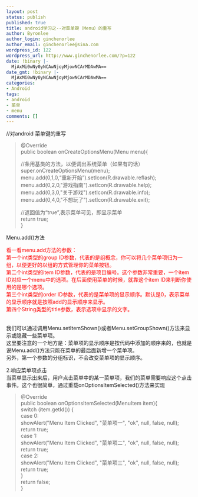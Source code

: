 ```yaml
---
layout: post
status: publish
published: true
title: android学习之--对菜单键（Menu）的重写
author: Byronlee
author_login: ginchenorlee
author_email: ginchenorlee@sina.com
wordpress_id: 122
wordpress_url: http://www.ginchenorlee.com/?p=122
date: !binary |-
  MjAxMi0wNy0yNCAwNjoyMjowNCArMDAwMA==
date_gmt: !binary |-
  MjAxMi0wNy0yNCAwNjoyMjowNCArMDAwMA==
categories:
- Android
tags:
- android
- 菜单
- menu
comments: []
---
```

<p>//对android 菜单键的重写</p>
<blockquote><p>@Override<br />
public boolean onCreateOptionsMenu(Menu menu){</p>
<p>//条用基类的方法，以便调出系统菜单（如果有的话）<br />
super.onCreateOptionsMenu(menu);<br />
menu.add(0,1,0,“重新开始”).setIcon(R.drawable.reflash);<br />
menu.add(0,2,0,"游戏指南").setIcon(R.drawable.help);<br />
menu.add(0,3,0,"关于游戏").setIcon(R.drawable.info);<br />
menu.add(0,4,0,"不想玩了").setIcon(R.drawable.exit);</p>
<p>//返回值为“true”,表示菜单可见，即显示菜单<br />
return true;<br />
}</p></blockquote>
<p>Menu.add()方法</p>
<p><span style="color: #ff0000;">看一看menu.add方法的参数：</span><br />
<span style="color: #ff0000;"> 第一个int类型的group ID参数，代表的是组概念，你可以将几个菜单项归为一组，以便更好的以组的方式管理你的菜单按钮。</span><br />
<span style="color: #ff0000;"> 第二个int类型的item ID参数，代表的是项目编号。这个参数非常重要，一个item ID对应一个menu中的选项。在后面使用菜单的时候，就靠这个item ID来判断你使用的是哪个选项。</span><br />
<span style="color: #ff0000;"> 第三个int类型的order ID参数，代表的是菜单项的显示顺序。默认是0，表示菜单的显示顺序就是按照add的显示顺序来显示。</span><br />
<span style="color: #ff0000;"> 第四个String类型的title参数，表示选项中显示的文字。</span></p>
<p><span style="color: #ff0000;"><br />
</span> 我们可以通过调用Menu.setItemShown()或者Menu.setGroupShown()方法来显示或隐藏一些菜单项。<br />
这里要注意的一个地方是：菜单项的显示顺序是按代码中添加的顺序来的，也就是说Menu.add()方法只能在菜单的最后面新增一个菜单项。<br />
另外，第一个参数的分组标识，不会改变菜单项的显示顺序。</p>
<p>2.响应菜单项点击<br />
当菜单显示出来后，用户点击菜单中的某一菜单项，我们的菜单需要响应这个点击事件。这个也很简单，通过重载onOptionsItemSelected()方法来实现</p>
<blockquote><p>@Override<br />
public boolean onOptionsItemSelected(MenuItem item){<br />
switch (item.getId()) {<br />
case 0:<br />
showAlert("Menu Item Clicked", "菜单项一", "ok", null, false, null);<br />
return true;<br />
case 1:<br />
showAlert("Menu Item Clicked", "菜单项二", "ok", null, false, null);<br />
return true;<br />
case 2:<br />
showAlert("Menu Item Clicked", "菜单项三", "ok", null, false, null);<br />
return true;<br />
}<br />
return false;<br />
}</p></blockquote>
